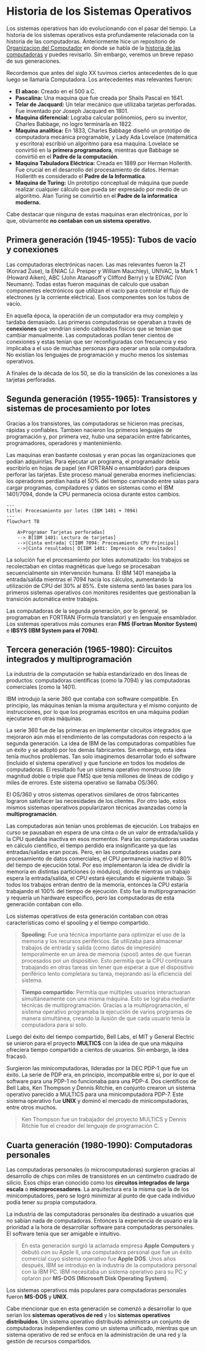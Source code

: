 # Historia de los Sistemas Operativos

Los sistemas operativos han ido evolucionando con el pasar del tiempo. La historia de los sistemas operativos esta profundamente relacionada con la historia de las computadoras. Anteriormente hice un repositorio de [Organizacion del Computador](https://github.com/Badjavii/Core-Compu) en donde se habla de la [historia de las computadoras](https://github.com/Badjavii/Core-Compu/blob/main/S01-Computer-Organization/F01.1-Computer-Organization.es/D02-Historia-Del-Computador.md) y puedes revisarlo. Sin embargo, veremos un breve repaso de sus generaciones.

Recordemos que antes del siglo XX tuvimos ciertos antecedentes de lo que luego se llamaría Computadora. Los antecedentes mas relevantes fueron:
- **El abaco:** Creado en el 500 a.C.
- **Pascalina:** Una maquina que fue creada por Shails Pascal en 1641.
- **Telar de Jacquard:** Un telar mecánico que utilizaba tarjetas perforadas. Fue inventado por Joseph Jacquard en 1801.
- **Maquina diferencial:** Lograba calcular polinomios, pero su inventor, Charles Babbage, no logro terminarla en 1822.
- **Maquina analítica:** En 1833, Charles Babbage diseñó un prototipo de computadora mecánica programable, y Lady Ada Lovelace (matemática y escritora) escribió un algoritmo para esa maquina. Lovelace se convirtió en la **primera programadora**, mientras que Babbage se convirtió en el **Padre de la computación**.
- **Maquina Tabuladora Eléctrica:** Creada en 1889 por Herman Hollerith. Fue crucial en el desarrollo del procesamiento de datos. Herman Hollerith es considerado el **Padre de la Informatica**.
- **Maquina de Turing:** Un prototipo conceptual de máquina que puede realizar cualquier cálculo que pueda ser expresado por medio de un algoritmo. Alan Turing se convirtió en el **Padre de la informatica moderna.**

Cabe destacar que ninguna de estas maquinas eran electrónicas, por lo que, obviamente **no contaban con un sistema operativo.**

## Primera generación (1945-1955): Tubos de vacío y conexiones

Las computadoras electrónicas nacen. Las mas relevantes fueron la Z1 (Konrad Zuse), la ENIAC (J. Presper y William Mauchley), UNIVAC, la Mark 1 (Howard Aiken), ABC (John Atanasoff y Clifford Berry) y la EDVAC (Von Neumann). Todas estas fueron maquinas de calculo que usaban componentes electrónicos que utilizan el vacío para controlar el flujo de electrones (y la corriente eléctrica). Esos componentes son los tubos de vacío.

En aquella época, la operación de un computador era muy complejo y tardaba demasiado. Las primeras computadoras se operaban a través de **conexiones** que vendrían siendo cableados físicos que se tenían que cambiar manualmente. Las computadoras podían tener cientos de conexiones y estas tenían que ser reconfiguradas con frecuencia y eso implicaba a el uso de muchas personas para operar una sola computadora. No existían los lenguajes de programación y mucho menos los sistemas operativos.

A finales de la década de los 50, se dio la transición de las conexiones a las tarjetas perforadas.

## Segunda generación (1955-1965): Transistores y sistemas de procesamiento por lotes

Gracias a los transistores, las computadoras se hicieron mas precisas, rápidas y confiables. Tambien nacieron los primeros lenguajes de programación y, por primera vez, hubo una separación entre fabricantes, programadores, operadores y mantenimiento.

Las maquinas eran bastante costosas y eran pocas las organizaciones que podían adquirirlas. Para ejecutar un programa, el programador debía escribirlo en hojas de papel (en FORTRAN o ensamblador) para despues perforar las tarjetas. Este proceso manual generaba enormes ineficiencias: los operadores perdían hasta el 50% del tiempo caminando entre salas para cargar programas, compiladores y datos en sistemas como el IBM 1401/7094, donde la CPU permanecía ociosa durante estos cambios.

```mermaid
---
title: Procesamiento por lotes (IBM 1401 + 7094)
---
flowchart TB

    A>Programar Tarjetas perforadas]
    --> B[IBM 1401: Lectura de tarjetas] 
    -->|Cinta entrada| C[IBM 7094: Procesamiento CPU Principal]
    -->|Cinta resultados| D[IBM 1401: Impresión de resultados]
```

La solución fue el procesamiento por lotes automatizado: los trabajos se recolectaban en cintas magnéticas que luego se procesaban secuencialmente sin intervención humana. El IBM 1401 manejaba la entrada/salida mientras el 7094 hacía los cálculos, aumentando la utilización de CPU del 30% al 85%. Este sistema sentó las bases para los primeros sistemas operativos con monitores residentes que gestionaban la transición automática entre trabajos.

Las computadoras de la segunda generación, por lo general, se programaban en FORTRAN (Formula translator) y en lenguaje ensamblador. Los sistemas operativos más comunes eran **FMS (Fortran Monitor System)** e **IBSYS (IBM System para el 7094)**. 

## Tercera generación (1965-1980): Circuitos integrados y multiprogramación

La industria de la computación se había estandarizado en dos líneas de productos: computadoras científicas (como la 7094) y las computadoras comerciales (como la 1401).

IBM introdujo la serie 360 que contaba con software compatible. En principio, las máquinas tenían la misma arquitectura y el mismo conjunto de instrucciones, por lo que los programas escritos en una máquina podían ejecutarse en otras máquinas.

La serie 360 fue de las primeras en implementar circuitos integrados que mejoraron aún más el rendimiento de las computadoras con respecto a la segunda generación. La idea de IBM de las computadoras compatibles fue un éxito y se adoptó por los demás fabricantes. Sin embargo, esta idea tenía muchos problemas. Tan solo imaginemos desarrollar todo el software (incluido el sistema operativo) y que funcione en todos los modelos de computadoras. El resultado fue un sistema operativo monstruoso (de magnitud doble o triple que FMS) que tenía millones de líneas de código y miles de errores. Este sistema operativo se llamaba OS/360.

El OS/360 y otros sistemas operativos similares de otros fabricantes lograron satisfacer las necesidades de los clientes. Por otro lado, estos mismos sistemas operativos popularizaron técnicas avanzadas como la **multiprogramación**.

Las computadoras aún tenían unos problemas de ejecución. Los trabajos en curso se pausaban en espera de una cinta o de un valor de entrada/salida y la CPU quedaba inactiva en esos momentos. Para las computadoras usadas en cálculo científico, el tiempo perdido era insignificante ya que las entradas/salidas eran pocas. Pero, en las computadoras usadas para procesamiento de datos comerciales, el CPU permanecía inactivo el 80% del tiempo de ejecución total. Por eso implementaron la idea de dividir la memoria en distintas particiones (o módulos), donde mientras un trabajo espera la entrada/salida, el CPU estará ejecutando el siguiente trabajo. Si todos los trabajos entran dentro de la memoria, entonces la CPU estaría trabajando el 100% del tiempo de ejecución. Esto fue la multiprogramación y requería un hardware específico, pero las computadoras de esta generación contaban con ello.

Los sistemas operativos de esta generación contaban con otras características como el spooling y el tiempo compartido.

> **Spooling:** Fue una técnica importante para optimizar el uso de la memoria y los recursos periféricos. Se utilizaba para almacenar trabajos de entrada y salida (como datos de impresión) temporalmente en un área de memoria (spool) antes de que fueran procesados por un dispositivo. Esto permitía que la CPU continuara trabajando en otras tareas sin tener que esperar a que el dispositivo periférico lento completara su tarea, mejorando así la eficiencia del sistema.

> **Tiempo compartido:** Permitía que múltiples usuarios interactuaran simultáneamente con una misma máquina. Esto se lograba mediante técnicas de multiprogramación. Gracias a la multiprogramación, el sistema operativo programaba la ejecución de varios programas de manera simultánea, creando la ilusión de que cada usuario tenía la computadora para sí solo.

Luego del éxito del tiempo compartido, Bell Labs, el MIT y General Electric se unieron para el proyecto **MULTICS** con la idea de que una máquina ofreciera tiempo compartido a cientos de usuarios. Sin embargo, la idea fracasó.

Surgieron las minicomputadoras, lideradas por la DEC PDP-1 que fue un éxito. La serie de PDP era, en principio, incompatible entre sí, por lo que el software para una PDP-1 no funcionaba para una PDP-4. Dos científicos de Bell Labs, Ken Thompson y Dennis Ritchie, en conjunto crearon un sistema operativo parecido a MULTICS para una minicomputadora PDP-7. Este sistema operativo fue **UNIX** y dominó el mercado de minicomputadoras, entre otros muchos.

> Ken Thompson fue un trabajador del proyecto MULTICS y Dennis Ritchie fue el creador del lenguaje de programación C.

## Cuarta generación (1980-1990): Computadoras personales

Las computadoras personales (o microcomputadoras) surgieron gracias al desarrollo de chips con miles de transistores en un centímetro cuadrado de silicio. Esos chips eran conocido como los **circuitos integrados de larga escala** o **microprocesadores**. La arquitectura era la misma que la de los minicomputadores, pero se logró minimizar al punto de que cada individuo podía tener su propia computadora.

La industria de las computadoras personales iba destinado a usuarios que no sabían nada de computadoras. Entonces la experiencia de usuario era la prioridad a la hora de desarrollar software para computadoras personales. El software tenia que ser amigable e intuitivo.

> En esta generación surgió la aclamada empresa **Apple Computers** y debutó con su Apple II, una computadora personal que fue un éxito comercial cuyo sistema operativo fue **Apple DOS**. Unos años después, IBM se introdujo en la industria de la computadora personal con la IBM PC. IBM necesitaba un sistema operativo para su PC y optaron por **MS-DOS (Microsoft Disk Operating System)**.

Los sistemas operativos más populares para computadoras personales fueron **MS-DOS** y **UNIX**.

Cabe mencionar que en esta generación se comenzó a desarrollar lo que serian los **sistemas operativos de red** y los **sistemas operativos distribuidos**. Un sistema operativo distribuido administra un conjunto de computadoras independientes como un sistema unificado, mientras que un sistema operativo de red se enfoca en la administración de una red y la gestión de recursos compartidos.

